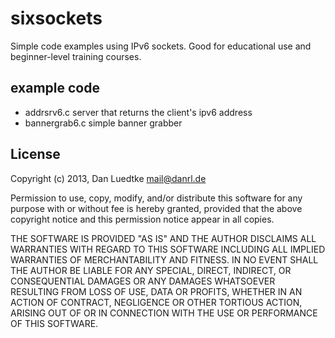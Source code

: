 sixsockets
==========

Simple code examples using IPv6 sockets. Good for educational use and
beginner-level training courses.


example code
------------

* addrsrv6.c        	server that returns the client's ipv6 address
* bannergrab6.c		simple banner grabber


License
-------

  Copyright (c) 2013, Dan Luedtke <mail@danrl.de>

  Permission to use, copy, modify, and/or distribute this software for any
  purpose with or without fee is hereby granted, provided that the above
  copyright notice and this permission notice appear in all copies.

  THE SOFTWARE IS PROVIDED "AS IS" AND THE AUTHOR DISCLAIMS ALL WARRANTIES
  WITH REGARD TO THIS SOFTWARE INCLUDING ALL IMPLIED WARRANTIES OF
  MERCHANTABILITY AND FITNESS. IN NO EVENT SHALL THE AUTHOR BE LIABLE FOR
  ANY SPECIAL, DIRECT, INDIRECT, OR CONSEQUENTIAL DAMAGES OR ANY DAMAGES
  WHATSOEVER RESULTING FROM LOSS OF USE, DATA OR PROFITS, WHETHER IN AN 
  ACTION OF CONTRACT, NEGLIGENCE OR OTHER TORTIOUS ACTION, ARISING OUT OF
  OR IN CONNECTION WITH THE USE OR PERFORMANCE OF THIS SOFTWARE.

